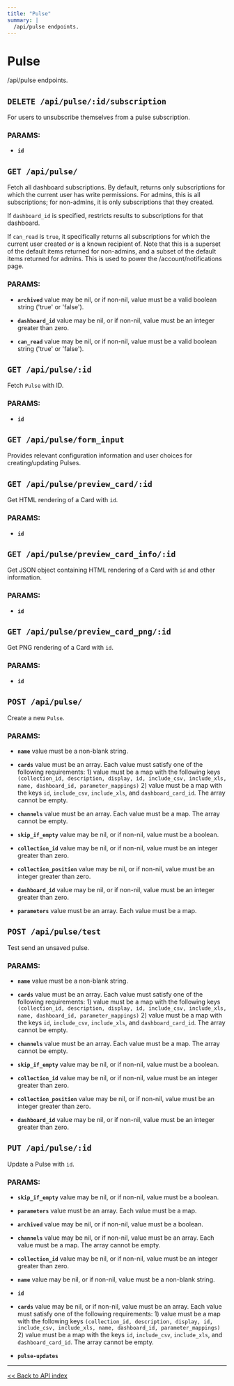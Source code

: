 ```yaml
---
title: "Pulse"
summary: |
  /api/pulse endpoints.
---
```


# Pulse

/api/pulse endpoints.

## `DELETE /api/pulse/:id/subscription`

For users to unsubscribe themselves from a pulse subscription.

### PARAMS:

*  **`id`**

## `GET /api/pulse/`

Fetch all dashboard subscriptions. By default, returns only subscriptions for which the current user has write
  permissions. For admins, this is all subscriptions; for non-admins, it is only subscriptions that they created.

  If `dashboard_id` is specified, restricts results to subscriptions for that dashboard.

  If `can_read` is `true`, it specifically returns all subscriptions for which the current user
  created *or* is a known recipient of. Note that this is a superset of the default items returned for non-admins,
  and a subset of the default items returned for admins. This is used to power the /account/notifications page.

### PARAMS:

*  **`archived`** value may be nil, or if non-nil, value must be a valid boolean string ('true' or 'false').

*  **`dashboard_id`** value may be nil, or if non-nil, value must be an integer greater than zero.

*  **`can_read`** value may be nil, or if non-nil, value must be a valid boolean string ('true' or 'false').

## `GET /api/pulse/:id`

Fetch `Pulse` with ID.

### PARAMS:

*  **`id`**

## `GET /api/pulse/form_input`

Provides relevant configuration information and user choices for creating/updating Pulses.

## `GET /api/pulse/preview_card/:id`

Get HTML rendering of a Card with `id`.

### PARAMS:

*  **`id`**

## `GET /api/pulse/preview_card_info/:id`

Get JSON object containing HTML rendering of a Card with `id` and other information.

### PARAMS:

*  **`id`**

## `GET /api/pulse/preview_card_png/:id`

Get PNG rendering of a Card with `id`.

### PARAMS:

*  **`id`**

## `POST /api/pulse/`

Create a new `Pulse`.

### PARAMS:

*  **`name`** value must be a non-blank string.

*  **`cards`** value must be an array. Each value must satisfy one of the following requirements: 1) value must be a map with the following keys `(collection_id, description, display, id, include_csv, include_xls, name, dashboard_id, parameter_mappings)` 2) value must be a map with the keys `id`, `include_csv`, `include_xls`, and `dashboard_card_id`. The array cannot be empty.

*  **`channels`** value must be an array. Each value must be a map. The array cannot be empty.

*  **`skip_if_empty`** value may be nil, or if non-nil, value must be a boolean.

*  **`collection_id`** value may be nil, or if non-nil, value must be an integer greater than zero.

*  **`collection_position`** value may be nil, or if non-nil, value must be an integer greater than zero.

*  **`dashboard_id`** value may be nil, or if non-nil, value must be an integer greater than zero.

*  **`parameters`** value must be an array. Each value must be a map.

## `POST /api/pulse/test`

Test send an unsaved pulse.

### PARAMS:

*  **`name`** value must be a non-blank string.

*  **`cards`** value must be an array. Each value must satisfy one of the following requirements: 1) value must be a map with the following keys `(collection_id, description, display, id, include_csv, include_xls, name, dashboard_id, parameter_mappings)` 2) value must be a map with the keys `id`, `include_csv`, `include_xls`, and `dashboard_card_id`. The array cannot be empty.

*  **`channels`** value must be an array. Each value must be a map. The array cannot be empty.

*  **`skip_if_empty`** value may be nil, or if non-nil, value must be a boolean.

*  **`collection_id`** value may be nil, or if non-nil, value must be an integer greater than zero.

*  **`collection_position`** value may be nil, or if non-nil, value must be an integer greater than zero.

*  **`dashboard_id`** value may be nil, or if non-nil, value must be an integer greater than zero.

## `PUT /api/pulse/:id`

Update a Pulse with `id`.

### PARAMS:

*  **`skip_if_empty`** value may be nil, or if non-nil, value must be a boolean.

*  **`parameters`** value must be an array. Each value must be a map.

*  **`archived`** value may be nil, or if non-nil, value must be a boolean.

*  **`channels`** value may be nil, or if non-nil, value must be an array. Each value must be a map. The array cannot be empty.

*  **`collection_id`** value may be nil, or if non-nil, value must be an integer greater than zero.

*  **`name`** value may be nil, or if non-nil, value must be a non-blank string.

*  **`id`** 

*  **`cards`** value may be nil, or if non-nil, value must be an array. Each value must satisfy one of the following requirements: 1) value must be a map with the following keys `(collection_id, description, display, id, include_csv, include_xls, name, dashboard_id, parameter_mappings)` 2) value must be a map with the keys `id`, `include_csv`, `include_xls`, and `dashboard_card_id`. The array cannot be empty.

*  **`pulse-updates`**

---

[<< Back to API index](../api-documentation.md)